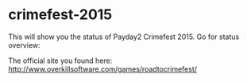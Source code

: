 # crimefest-2015
This will show you the status of Payday2 Crimefest 2015.
Go for status overview: 


The official site you found here:
http://www.overkillsoftware.com/games/roadtocrimefest/
